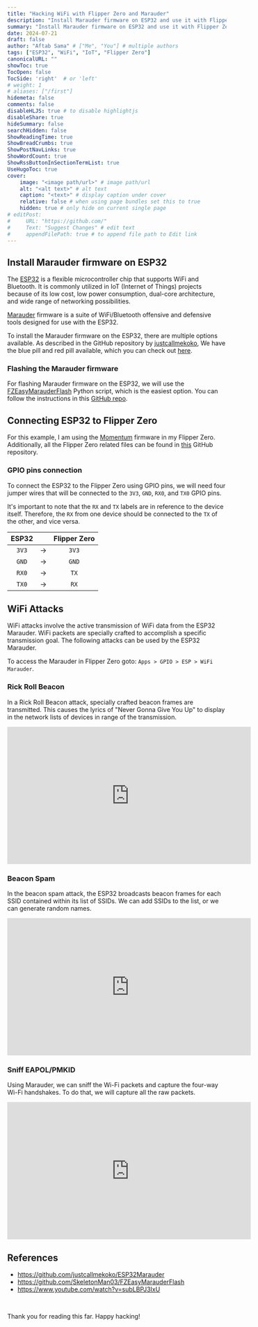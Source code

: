 ```yaml
---
title: "Hacking WiFi with Flipper Zero and Marauder"
description: "Install Marauder firmware on ESP32 and use it with Flipper Zero to Hack WiFi."
summary: "Install Marauder firmware on ESP32 and use it with Flipper Zero to Hack WiFi."
date: 2024-07-21
draft: false
author: "Aftab Sama" # ["Me", "You"] # multiple authors
tags: ["ESP32", "WiFi", "IoT", "Flipper Zero"]
canonicalURL: ""
showToc: true
TocOpen: false
TocSide: 'right'  # or 'left'
# weight: 1
# aliases: ["/first"]
hidemeta: false
comments: false
disableHLJS: true # to disable highlightjs
disableShare: true
hideSummary: false
searchHidden: false
ShowReadingTime: true
ShowBreadCrumbs: true
ShowPostNavLinks: true
ShowWordCount: true
ShowRssButtonInSectionTermList: true
UseHugoToc: true
cover:
    image: "<image path/url>" # image path/url
    alt: "<alt text>" # alt text
    caption: "<text>" # display caption under cover
    relative: false # when using page bundles set this to true
    hidden: true # only hide on current single page
# editPost:
#     URL: "https://github.com/"
#     Text: "Suggest Changes" # edit text
#     appendFilePath: true # to append file path to Edit link
---
```


## Install Marauder firmware on ESP32

The [ESP32](https://www.espressif.com/en/products/socs/esp32) is a flexible microcontroller chip that supports WiFi and Bluetooth. It is commonly utilized in IoT (Internet of Things) projects because of its low cost, low power consumption, dual-core architecture, and wide range of networking possibilities.

[Marauder](https://github.com/justcallmekoko/ESP32Marauder) firmware is a suite of WiFi/Bluetooth offensive and defensive tools designed for use with the ESP32.

To install the Marauder firmware on the ESP32, there are multiple options available. As described in the GitHub repository by [justcallmekoko](https://github.com/justcallmekoko), We have the blue pill and red pill available, which you can check out [here](https://github.com/justcallmekoko/ESP32Marauder/wiki/flipper-zero#firmware-install-options).


### Flashing the Marauder firmware

For flashing Marauder firmware on the ESP32, we will use the [FZEasyMarauderFlash](https://github.com/SkeletonMan03/FZEasyMarauderFlash) Python script, which is the easiest option. You can follow the instructions in this [GitHub repo](https://github.com/SkeletonMan03/FZEasyMarauderFlash).

## Connecting ESP32 to Flipper Zero

For this example, I am using the [Momentum](https://github.com/Next-Flip/Momentum-Firmware) firmware in my Flipper Zero. \
Additionally, all the Flipper Zero related files can be found in [this](https://github.com/UberGuidoZ/Flipper) GitHub repository.

### GPIO pins connection

To connect the ESP32 to the Flipper Zero using GPIO pins, we will need four jumper wires that will be connected to the `3V3`, `GND`, `RX0`, and `TX0` GPIO pins.

It's important to note that the `RX` and `TX` labels are in reference to the device itself. Therefore, the `RX` from one device should be connected to the `TX` of the other, and vice versa.

| ESP32 |        | Flipper Zero |
| :---: | :----: | :---: |
| `3V3` | &rarr; | `3V3` |
| `GND` | &rarr; | `GND` |
| `RX0` | &rarr; | `TX` |
| `TX0` | &rarr; | `RX` |


## WiFi Attacks

WiFi attacks involve the active transmission of WiFi data from the ESP32 Marauder. WiFi packets are specially crafted to accomplish a specific transmission goal. The following attacks can be used by the ESP32 Marauder.

To access the Marauder in Flipper Zero goto: `Apps > GPIO > ESP > WiFi Marauder`.

### Rick Roll Beacon

In a Rick Roll Beacon attack, specially crafted beacon frames are transmitted. This causes the lyrics of "Never Gonna Give You Up" to display in the network lists of devices in range of the transmission.

<iframe width="560" height="315" src="https://www.youtube.com/embed/35KG0rjKFFI?rel=0" title="YouTube video player" frameborder="0" allow="accelerometer; autoplay; clipboard-write; encrypted-media; gyroscope; picture-in-picture; web-share" referrerpolicy="strict-origin-when-cross-origin" allowfullscreen></iframe>

### Beacon Spam

In the beacon spam attack, the ESP32 broadcasts beacon frames for each SSID contained within its list of SSIDs. We can add SSIDs to the list, or we can generate random names.

<iframe width="560" height="315" src="https://www.youtube-nocookie.com/embed/zKtVT1SYAVQ?rel=0" title="YouTube video player" frameborder="0" allow="accelerometer; autoplay; clipboard-write; encrypted-media; gyroscope; picture-in-picture; web-share" referrerpolicy="strict-origin-when-cross-origin" allowfullscreen></iframe>

### Sniff EAPOL/PMKID

Using Marauder, we can sniff the Wi-Fi packets and capture the four-way Wi-Fi handshakes. To do that, we will capture all the raw packets.

<iframe width="560" height="315" src="https://www.youtube-nocookie.com/embed/2aMRRhJw0Tk?rel=0" title="YouTube video player" frameborder="0" allow="accelerometer; autoplay; clipboard-write; encrypted-media; gyroscope; picture-in-picture; web-share" referrerpolicy="strict-origin-when-cross-origin" allowfullscreen></iframe>



## References

- https://github.com/justcallmekoko/ESP32Marauder
- https://github.com/SkeletonMan03/FZEasyMarauderFlash
- https://www.youtube.com/watch?v=subLBPJ3IxU


<br>

Thank you for reading this far. Happy hacking!